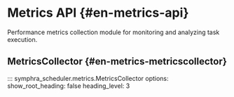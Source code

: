 # Metrics API {#en-metrics-api}

Performance metrics collection module for monitoring and analyzing task execution.

## MetricsCollector {#en-metrics-metricscollector}

::: symphra_scheduler.metrics.MetricsCollector
    options:
      show_root_heading: false
      heading_level: 3
